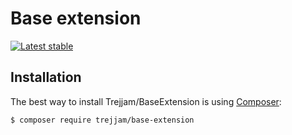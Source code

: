 Base extension==============[![Latest stable](https://img.shields.io/packagist/v/trejjam/base-extension.svg)](https://packagist.org/packages/trejjam/base-extension)Installation------------The best way to install Trejjam/BaseExtension is using  [Composer](http://getcomposer.org/):```sh$ composer require trejjam/base-extension```